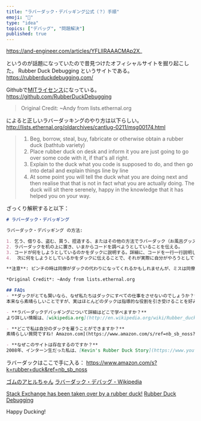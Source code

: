 ```yaml
---
title: "ラバーダック・デバッギング公式（？）手順"
emoji: "🐤"
type: "idea"
topics: ["デバッグ", "問題解決"]
published: true
---
```


https://and-engineer.com/articles/YFLlIRAAACMAp2X_

というのが話題になっていたので昔見つけたオフィシャルサイトを掘り起こした。
Rubber Duck Debugging というサイトである。
https://rubberduckdebugging.com/

Githubで[MITライセンス](https://qiita.com/yyama2/items/20bdf5e914c20025498a)になっている。
https://github.com/RubberDuckDebugging

> Original Credit: ~Andy from lists.ethernal.org

によると正しいラバーダッキングのやり方は以下らしい。
http://lists.ethernal.org/oldarchives/cantlug-0211/msg00174.html

> 1) Beg, borrow, steal, buy, fabricate or otherwise obtain a rubber duck
   (bathtub variety)
> 2) Place rubber duck on desk and inform it you are just going to go over
   some code with it, if that's all right.
> 3) Explain to the duck what you code is supposed to do, and then go into
   detail and explain things line by line
> 4) At some point you will tell the duck what you are doing next and then
   realise that that is not in fact what you are actually doing.  The duck
   will sit there serenely, happy in the knowledge that it has helped you
   on your way.

ざっくり解釈すると以下：
   
```index.md
# ラバーダック・デバッギング

ラバーダック・デバッギング の方法:

1. 乞う、借りる、盗む、買う、捏造する、またはその他の方法でラバーダック（お風呂グッズ）を入手する。
2. ラバーダックを机の上に置き、いまからコードを調べようとしていることを伝える。
3. コードが何をしようとしているのかをダックに説明する。詳細に、コードを一行一行説明していく。
4.  次に何をしようとしているかをダックに伝えることで、それが実際に自分がやろうとしていることではなかった、という事実に気づける。ダックが静かに座って、自分の進む道を助けてくれたということに満足するでしょう。

**注意**: ピンチの時は同僚がダックの代わりになってくれるかもしれませんが、ミスは同僚ではなくダックに打ち明けるのが好ましい場合が多い。

*Original Credit*: ~Andy from lists.ethernal.org

## FAQs
- **ダックがとても賢いなら、なぜ私たちはダックにすべての仕事をさせないのでしょうか？**
本来なら素晴らしいことですが、実はほとんどのダックは指導的な役割を引き受けることを好みます。コーディングするダックもいますが、それらは、高度に機密化された政府の秘密プロジェクトのために選ばれているため、そのダックの名は誰も聞いたことがありません。

- **ラバーダックデバッギングについて詳細はどこで学べますか？**
より詳しい情報は、[wikipedia.org](http://en.wikipedia.org/wiki/Rubber_duck_debugging), [lists.ethernal.org](http://lists.ethernal.org/oldarchives/cantlug-0211/msg00174.html), [codinghorror.com](https://blog.codinghorror.com/rubber-duck-problem-solving/), and [zenhub.com](https://www.zenhub.com/blog/why-rubber-duck-debugging-is-the-best-way-to-debug-your-code/)にあります。

- **どこで私は自分のダックを雇うことができますか？**
素晴らしい質問ですね! Amazon.com](https://www.amazon.com/s/ref=nb_sb_noss?url=search-alias%3Daps&field-keywords=rubber+duck)では幅広く、世界有数の大学のいくつかの技術学位を取得して卒業した手頃な価格のダックが選べます。

- **なぜこのサイトは存在するのですか？**
2008年、インターン生だった私は、[Kevin's Rubber Duck Story](https://www.youtube.com/watch?v=huOPVqztPdc)に似たようなメンターに何度もしつこくしつこくしていましたが、最終的にはメンターが1999年の本[The Pragmatic Programmer](http://lists.ethernal.org/oldarchives/cantlug-0211/msg00174.html)の話を2002年の[lists.ethernal.org post by Andy](https://en.wikipedia.org/wiki/The_Pragmatic_Programmer) にて私に指し示してくれました。その夜、私はAmazonでラバーダックを注文し、自分の行動を認める方法としてこのドメイン名を購入しました。
```

ラバーダックはここで手に入る：
https://www.amazon.com/s?k=rubber+duck&ref=nb_sb_noss

[ゴムのアヒルちゃん](https://qiita.com/matsu_/items/21099adc8a0b884198d0)
[ラバーダック・デバッグ - Wikipedia](https://ja.wikipedia.org/wiki/%E3%83%A9%E3%83%90%E3%83%BC%E3%83%80%E3%83%83%E3%82%AF%E3%83%BB%E3%83%87%E3%83%90%E3%83%83%E3%82%B0)

[Stack Exchange has been taken over by a rubber duck!](https://meta.stackexchange.com/questions/308564/stack-exchange-has-been-taken-over-by-a-rubber-duck/308578#308578)
[Rubber Duck Debugging](https://en.wikipedia.org/wiki/Rubber_duck_debugging)

Happy Ducking!
